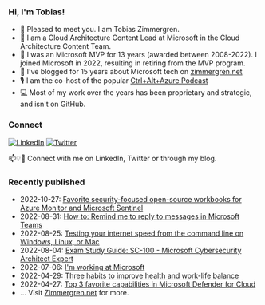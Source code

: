 ### Hi, I'm Tobias!
- 🔭 Pleased to meet you. I am Tobias Zimmergren.
- 🏢 I am a Cloud Architecture Content Lead at Microsoft in the Cloud Architecture Content Team.
- 🥇 I was an Microsoft MVP for 13 years (awarded between 2008-2022). I joined Microsoft in 2022, resulting in retiring from the MVP program.
- 📰 I've blogged for 15 years about Microsoft tech on [zimmergren.net](https://zimmergren.net)
- 🎙️ I am the co-host of the popular [Ctrl+Alt+Azure Podcast](https://ctrlaltazure.com)
- 💻 Most of my work over the years has been proprietary and strategic, and isn't on GitHub.

<!--![Top Code Languages](https://github-readme-stats.vercel.app/api/top-langs/?username=zimmergren&layout=compact)-->

### Connect
<a href="https://www.linkedin.com/in/zimmergren"><img src="https://img.shields.io/badge/LinkedIn--_.svg?style=social&logo=linkedin" alt="LinkedIn"></a> <a href="https://twitter.com/zimmergren"><img src="https://img.shields.io/twitter/follow/zimmergren?label=Twitter&style=social" alt="Twitter"></a>

📫💡🙏 Connect with me on LinkedIn, Twitter or through my blog.

### Recently published

- 2022-10-27: [Favorite security-focused open-source workbooks for Azure Monitor and Microsoft Sentinel
](https://zimmergren.net/open-source-azure-monitor-microsoft-sentinel-workbooks/)
- 2022-08-31: [How to: Remind me to reply to messages in Microsoft Teams](https://zimmergren.net/remind-me-messages-microsoft-teams/)
- 2022-08-25: [Testing your internet speed from the command line on Windows, Linux, or Mac](https://zimmergren.net/testing-your-internet-speed-from-the-command-line/)
- 2022-08-04: [Exam Study Guide: SC-100 - Microsoft Cybersecurity Architect Expert](https://zimmergren.net/exam-study-guide-sc100-microsoft-cybersecurity-architect-expert/)
- 2022-07-06: [I'm working at Microsoft](https://zimmergren.net/working-at-microsoft/)
- 2022-04-29: [Three habits to improve health and work-life balance](https://zimmergren.net/habits-to-improve-health-and-work-life-balance/)
- 2022-04-27: [Top 3 favorite capabilities in Microsoft Defender for Cloud](https://zimmergren.net/top-capabilities-in-microsoft-defender-for-cloud/)
- ... Visit [Zimmergren.net](https://zimmergren.net) for more.

<a rel="me" style="display:none" href="https://mastodon.world/@zimmergren"></a>
